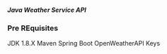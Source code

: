 ##### Java Weather Service API 

### Pre REquisites
  JDK 1.8.X
  Maven
  Spring Boot
  OpenWeatherAPI Keys
  
  
